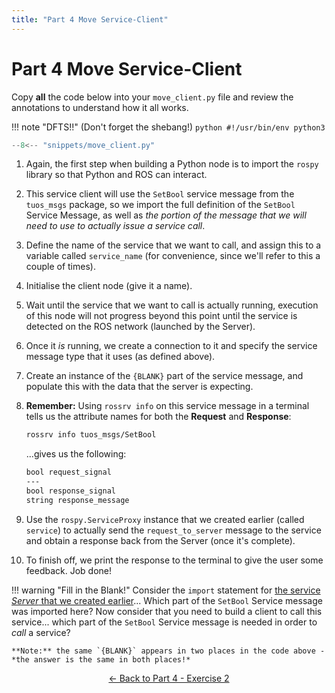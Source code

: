 ```yaml
---  
title: "Part 4 Move Service-Client"  
---
```


# Part 4 Move Service-Client

Copy **all** the code below into your `move_client.py` file and review the annotations to understand how it all works.

!!! note "DFTS!!"
    (Don't forget the shebang!)
    ```python
    #!/usr/bin/env python3
    ```

```py title="move_client.py"
--8<-- "snippets/move_client.py"
```

1. Again, the first step when building a Python node is to import the `rospy` library so that Python and ROS can interact. 

2. This service client will use the `SetBool` service message from the `tuos_msgs` package, so we import the full definition of the `SetBool` Service Message, as well as *the portion of the message that we will need to use to actually issue a service call*.

3. Define the name of the service that we want to call, and assign this to a variable called `service_name` (for convenience, since we'll refer to this a couple of times). 

4. Initialise the client node (give it a name).

5. Wait until the service that we want to call is actually running, execution of this node will not progress beyond this point until the service is detected on the ROS network (launched by the Server).

6. Once it *is* running, we create a connection to it and specify the service message type that it uses (as defined above).

7. Create an instance of the `{BLANK}` part of the service message, and populate this with the data that the server is expecting.

8. **Remember:** Using `rossrv info` on this service message in a terminal tells us the attribute names for both the **Request** and **Response**:

    ```bash
    rossrv info tuos_msgs/SetBool
    ```
    ...gives us the following:
    ```txt
    bool request_signal
    ---
    bool response_signal
    string response_message
    ```

9. Use the `rospy.ServiceProxy` instance that we created earlier (called `service`) to actually send the `request_to_server` message to the service and obtain a response back from the Server (once it's complete).

10. To finish off, we print the response to the terminal to give the user some feedback. Job done!

!!! warning "Fill in the Blank!"
    Consider the `import` statement for [the service *Server* that we created earlier](../move_server)... Which part of the `SetBool` Service message was imported here? Now consider that you need to build a client to call this service... which part of the `SetBool` Service message is needed in order to *call* a service? 

    **Note:** the same `{BLANK}` appears in two places in the code above - *the answer is the same in both places!*

<p align="center">
  <a href="../../part4#ex2_ret">&#8592; Back to Part 4 - Exercise 2</a>
</p>
